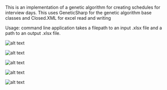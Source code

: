 This is an implementation of a genetic algorithm for creating schedules for interview days. This uses GeneticSharp for the genetic algorithm base classes and Closed.XML for excel read and writing

Usage: command line application takes a filepath to an input .xlsx file and a path to an output .xlsx file.

![alt text](https://github.com/OliverWingY/InterviewScheduler/tree/main/Documentation/Genome%20explanation.jpg)

![alt text](https://github.com/OliverWingY/InterviewScheduler/tree/main/Documentation/Genome%20explanation%202.jpg)

![alt text](https://github.com/OliverWingY/InterviewScheduler/tree/main/Documentation/Mutator%20explanation.jpg)

![alt text](https://github.com/OliverWingY/InterviewScheduler/tree/main/Documentation/Crossover%20explanation.jpg)

![alt text](https://github.com/OliverWingY/InterviewScheduler/tree/main/Documentation/Fitness%20explanation.jpg)



